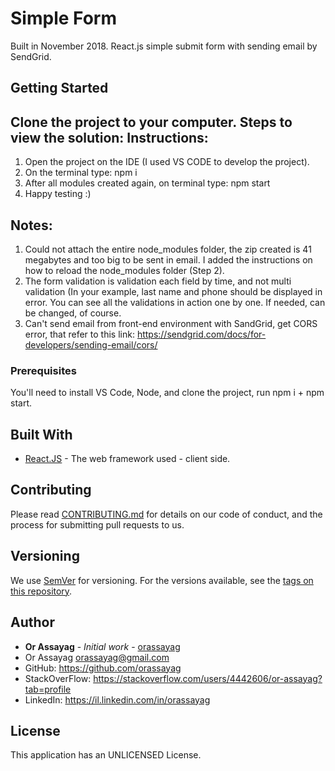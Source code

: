 # Simple Form

Built in November 2018. React.js simple submit form with sending email by SendGrid.

## Getting Started

Clone the project to your computer.
Steps to view the solution:
Instructions:
-------------
1. Open the project on the IDE (I used VS CODE to develop the project).
2. On the terminal type: npm i
3. After all modules created again, on terminal type: npm start
4. Happy testing :)

Notes:
------
1. Could not attach the entire node_modules folder, the zip created is 41 megabytes and too big to be sent in email. I added the instructions on how to reload the node_modules folder (Step 2).
2. The form validation is validation each field by time, and not multi validation (In your example, last name and phone should be displayed in error. You can see all the validations in action one by one. If needed, can be changed, of course.
3. Can't send email from front-end environment with SandGrid, get CORS error, that refer to this link:
https://sendgrid.com/docs/for-developers/sending-email/cors/

### Prerequisites

You'll need to install VS Code, Node, and clone the project, run npm i + npm start.

## Built With

* [React.JS](https://reactjs.org/) - The web framework used - client side.

## Contributing

Please read [CONTRIBUTING.md](https://gist.github.com/PurpleBooth/b24679402957c63ec426) for details on our code of conduct, and the process for submitting pull requests to us.

## Versioning

We use [SemVer](http://semver.org/) for versioning. For the versions available, see the [tags on this repository](https://github.com/your/project/tags).

## Author

* **Or Assayag** - *Initial work* - [orassayag](https://github.com/orassayag)
* Or Assayag <orassayag@gmail.com>
* GitHub: https://github.com/orassayag
* StackOverFlow: https://stackoverflow.com/users/4442606/or-assayag?tab=profile
* LinkedIn: https://il.linkedin.com/in/orassayag

## License

This application has an UNLICENSED License.